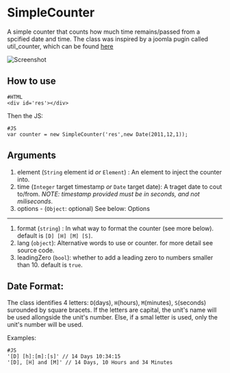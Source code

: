 SimpleCounter
========
A simple counter that counts how much time remains/passed from a spcified date and time.
The class was inspired by a joomla pugin called util_counter, which can be found [here](http://www.ultijoomla.com/downloads?func=fileinfo&id=2)


![Screenshot](http://github.com/arieh/SimpleCounter/raw/master/screenshot.png)


How to use
----------
	
	#HTML
	<div id='res'></div>

Then the JS:
	
	#JS
	var counter = new SimpleCounter('res',new Date(2011,12,1));

Arguments
----------
	
1. element (`String` element id _or_ `Element`) : An element to inject the counter into.
2. time (`Integer` target timestamp _or_ `Date` target date): A traget date to cout to/from. *NOTE: timestamp provided must be in seconds, and not miliseconds*.
3. options - (`Object`: optional) See below:
Options
---------

1. format (`string`) : In what way to format the counter (see more below). default is `[D] [H] [M] [S]`.
2. lang (`object`): Alternative words to use or counter. for more detail see source code.
3. leadingZero (`bool`): whether to add a leading zero to numbers smaller than 10. default is `true`.

Date Format:
-------------

The class identifies 4 letters: `D`(days), `H`(hours), `M`(minutes), `S`(seconds) surounded by square bracets. If the letters are capital, the unit's name will be used allongside the unit's number.
Else, if a smal letter is used, only the unit's number will be used.

Examples:

	#JS
	'[D] [h]:[m]:[s]' // 14 Days 10:34:15
	'[D], [H] and [M]' // 14 Days, 10 Hours and 34 Minutes
